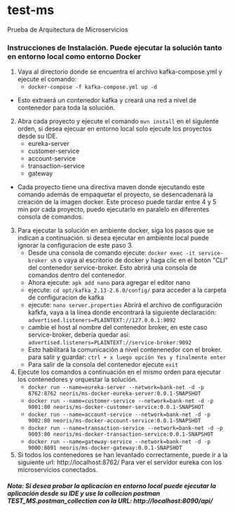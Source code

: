 # test-ms
Prueba de Arquitectura de Microservicios

### Instrucciones de Instalación. Puede ejecutar la solución tanto en entorno local como entorno Docker

1. Vaya al directorio donde se encuentra el archivo kafka-compose.yml y ejecute el comando:
   - ` docker-compose -f kafka-compose.yml up -d `
  - Esto extraerá un contenedor kafka y creará una red a nivel de contenedor para toda la solución.
2. Abra cada proyecto y ejecute el comando ` mvn install ` en el siguiente orden, si desea ejecuar en entorno local solo ejecute los proyectos desde su IDE.
   - eureka-server
   - customer-service
   - account-service
   - transaction-service
   - gateway
  - Cada proyecto tiene una directiva maven donde ejecutando este comando además de empaquetar el proyecto, se desencadenará la creación de la imagen docker. Este proceso puede tardar entre 4 y 5 min por cada proyecto, puedo ejecutarlo en paralelo en diferentes consola de comandos.
3. Para ejecutar la solución en ambiente docker, siga los pasos que se indican a continuación. si desea ejecutar en ambiente local puede ignorar la configuracion de este paso 3. 
   - Desde una consola de comando ejecute: `docker exec -it service-broker sh` o vaya al escritorio de docker y haga clic en el botón "CLI" del contenedor service-broker. Esto abrirá una consola de comandos dentro del contenedor.
   - Ahora ejecute: ` apk add nano ` para agregar el editor nano
   - ejecute: ` cd opt/kafka_2.13-2.6.0/config/ ` para acceder a la carpeta de configuracion de kafka
   - ejecute: ` nano server.properties ` Abrirá el archivo de configuración kafkfa, vaya a la línea donde encontrará la siguiente declaración: `advertised.listeners=PLAINTEXT://127.0.0.1:9092 `
   - cambie el host al nombre del contenedor broker, en este caso service-broker, debería quedar así:
` advertised.listeners=PLAINTEXT://service-broker:9092 `
   - Esto habilitará la comunicación a nivel contenenedor con el broker. para salir y guardar:  `ctrl + x luego opción Yes y finalmente enter`
   - Para salir de la consola del contenedor ejecute `exit`
4. Ejecute los comandos a continuación en el mismo orden para ejecutar los contenedores y orquestar la solución.
   - `docker run --name=eureka-server --network=bank-net -d -p 8762:8762 neoris/ms-docker-eureka-server:0.0.1-SNAPSHOT`
   - `docker run --name=customer-service --network=bank-net -d -p 9001:80 neoris/ms-docker-customer-service:0.0.1-SNAPSHOT`
   - `docker run --name=account-service --network=bank-net -d -p 9002:80 neoris/ms-docker-account-service:0.0.1-SNAPSHOT`
   - `docker run --name=transaction-service --network=bank-net -d -p 9003:80 neoris/ms-docker-transaction-service:0.0.1-SNAPSHOT`
   - `docker run --name=gateway-service --network=bank-net -d -p 9000:8091 neoris/ms-docker-gateway:0.0.1-SNAPSHOT`
5. Si todos los contenedores se han levantado correctamente, puede ir a la siguiente url: http://localhost:8762/ Para ver el servidor eureka con los microservicios conectados.





 ##### Nota: Si desea probar la aplicacion en entorno local puede ejecutar la aplicación desde su IDE y use la collecion postman TEST_MS.postman_collection con la URL: http://localhost:8090/api/
 

